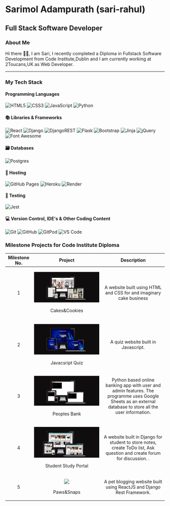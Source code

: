 

# Sarimol Adampurath (sari-rahul)

## Full Stack Software Developer

### About Me
Hi there 👋🏻, I am Sari, I recently completed a Diploma in Fullstack Software Development from Code Institute,Dublin and I am currently working at 2Toucans,UK as Web Developer.


---
### My Tech Stack

#### Programming Languages

![HTML5](https://img.shields.io/badge/HTML5-E34F26?style=for-the-badge&logo=html5&logoColor=white)
![CSS3](https://img.shields.io/badge/CSS3-1572B6?style=for-the-badge&logo=css3&logoColor=white)
![JavaScript](https://img.shields.io/badge/JavaScript-323330?style=for-the-badge&logo=javascript&logoColor=F7DF1E)
![Python](https://img.shields.io/badge/python-3670A0?style=for-the-badge&logo=python&logoColor=ffdd54)

#### 📚 Libraries & Frameworks
![React](https://img.shields.io/badge/react-%2320232a.svg?style=for-the-badge&logo=react&logoColor=%2361DAFB)
![Django](https://img.shields.io/badge/django-%23092E20.svg?style=for-the-badge&logo=django&logoColor=white)
![DjangoREST](https://img.shields.io/badge/DJANGO-REST-ff1709?style=for-the-badge&logo=django&logoColor=white&color=ff1709&labelColor=gray)
![Flask](https://img.shields.io/badge/flask-%23000.svg?style=for-the-badge&logo=flask&logoColor=white)
![Bootstrap](https://img.shields.io/badge/Bootstrap-563D7C?style=for-the-badge&logo=bootstrap&logoColor=white)
![Jinja](https://img.shields.io/badge/Jinja%20-%23000000.svg?&style=for-the-badge&logo=Jinja&logoColor=B41717)
![jQuery](https://img.shields.io/badge/jQuery-0769AD?style=for-the-badge&logo=jquery&logoColor=white)
![Font Awesome](https://img.shields.io/badge/Font%20Awesome%20-%23339AF0.svg?&style=for-the-badge&logo=Font%20Awesome&logoColor=FFFFFF)

#### 🗃 Databases

![Postgres](https://img.shields.io/badge/postgres-%23316192.svg?style=for-the-badge&logo=postgresql&logoColor=white)


#### 🏡 Hosting

![GitHub Pages](https://img.shields.io/static/v1?style=for-the-badge&message=GitHub+Pages&color=222222&logo=GitHub+Pages&logoColor=FFFFFF&label=)
![Heroku](https://img.shields.io/badge/heroku-%23430098.svg?style=for-the-badge&logo=heroku&logoColor=white) 
![Render](https://img.shields.io/badge/Render-%46E3B7.svg?style=for-the-badge&logo=render&logoColor=white)


#### 🧪 Testing

![Jest](https://img.shields.io/badge/-jest-%23C21325?style=for-the-badge&logo=jest&logoColor=white)

#### 💻 Version Control, IDE's & Other Coding Content

![Git](https://img.shields.io/badge/GIT-E44C30?style=for-the-badge&logo=git&logoColor=white)
![GitHub](https://img.shields.io/badge/GitHub-100000?style=for-the-badge&logo=github&logoColor=white)
![GitPod](https://img.shields.io/badge/Gitpod-000000?style=for-the-badge&logo=gitpod&logoColor=#FFAE33)
![VS Code](https://img.shields.io/badge/Visual_Studio_Code-0078D4?style=for-the-badge&logo=visual%20studio%20code&logoColor=white)

### Milestone Projects for Code Institute Diploma

| Milestone No. |   Project  |  Description |
| :-----------: | :--------: | :----------: |
|       1       |<p><a href="https://sari-rahul.github.io/cakes-and-cookies/"><img src="https://github.com/sari-rahul/cakes-and-cookies/blob/main/assets/images/amiresponsive.png"></a></p><p>Cakes&Cookies</p>| A website built using HTML and CSS for and imaginary cake business|
|       2       |<p><a href="https://sari-rahul.github.io/online-quize/"><img src="https://github.com/sari-rahul/online-quize/blob/main/assets/images/amiresponsivequiz.png"></a></p><p>Javacsript Quiz</p>| A quiz website built in Javascript. |
|       3       |<p><a href="https://peoples-bank-2e284f64d1c0.herokuapp.com/"><img src="https://github.com/sari-rahul/Peoples-Bank/blob/main/assets/amiresponsive.png"></a></p><p>Peoples Bank</p>| Python based online banking app with user and admin features. The programme uses Google Sheets as an external database to store all the user information. |
|       4       |<p><a href="https://studen-study-portal-1.onrender.com/"><img src="https://github.com/sari-rahul/Studen-Study-Portal/blob/main/static/images/readme_images/amiresponsive.png"></a></p><p>Student Study Portal</p>| A website built in Django for student to store notes, create ToDo list, Ask question and create forum for discussion. . |
|       5       |<p><a href="https://pawfect-pics-87d81c100ee5.herokuapp.com/"><img src="https://github.com/sari-rahul/Paws-and-Snaps/blob/main/docs/readme/pawsandsnapsmockup.png"></a></p><p>Paws&Snaps</p>| A pet blogging website built using ReactJS and Django Rest Framework. |


<!---
sari-rahul/sari-rahul is a ✨ special ✨ repository because its `README.md` (this file) appears on your GitHub profile.
You can click the Preview link to take a look at your changes.
--->
